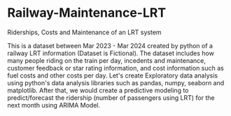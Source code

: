 # Railway-Maintenance-LRT
Riderships, Costs and Maintenance of an LRT system

This is a dataset between Mar 2023 - Mar 2024 created by python of a railway LRT information (Dataset is Fictional). The dataset includes how many people riding on the train per day, incedents and maintenance, customer feedback or star rating information, and cost information such as fuel costs and other costs per day. Let's create Exploratory data analysis using python's data analysis libraries such as pandas, numpy, seaborn and matplotlib. After that, we would create a predictive modeling to predict/forecast the ridership (number of passengers using LRT) for the next month using ARIMA Model.
